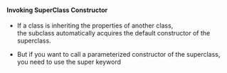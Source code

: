 #### Invoking SuperClass Constructor

- If a class is inheriting the properties of another class,  
the subclass automatically acquires the default constructor of the superclass.

- But if you want to call a parameterized constructor of the superclass,  
you need to use the super keyword